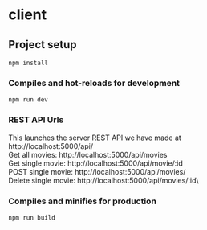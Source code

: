 # client

## Project setup
```
npm install
```

### Compiles and hot-reloads for development
```
npm run dev
```
### REST API Urls
This launches the server REST API we have made at http://localhost:5000/api/ \
Get all movies: http://localhost:5000/api/movies\
Get single movie: http://localhost:5000/api/movie/:id\
POST single movie: http://localhost:5000/api/movies/\
Delete single movie: http://localhost:5000/api/movies/:id\

### Compiles and minifies for production
```
npm run build
```
